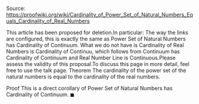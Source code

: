# 

Source: https://proofwiki.org/wiki/Cardinality_of_Power_Set_of_Natural_Numbers_Equals_Cardinality_of_Real_Numbers


This article has been proposed for deletion.In particular: The way the links are configured, this is exactly the same as Power Set of Natural Numbers has Cardinality of Continuum. What we do not have is Cardinality of Real Numbers is Cardinality of Continuu, which follows from Continuum has Cardinality of Continuum and Real Number Line is Continuous.Please assess the validity of this proposal.To discuss this page in more detail, feel free to use the talk page.
Theorem
The cardinality of the power set of the natural numbers is equal to the cardinality of the real numbers.


Proof
This is a direct corollary of Power Set of Natural Numbers has Cardinality of Continuum.
$\blacksquare$





